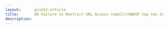 ```yaml
---
layout:      grid12-article
title:       A8 Failure to Restrict URL Access <small>(OWASP top ten 2010)</small>
description: 
---
```

